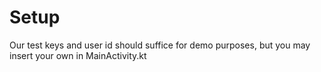 # Setup

Our test keys and user id should suffice for demo purposes, but you may insert your own
in MainActivity.kt